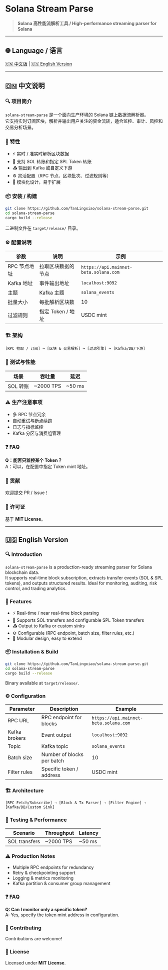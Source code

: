 # Solana Stream Parse

> **Solana 高性能流解析工具 / High-performance streaming parser for Solana**

---

## 🌐 Language / 语言
[🇨🇳 中文版](#-中文说明) | [🇺🇸 English Version](#-english-version)

---

## 🇨🇳 中文说明

### 🔍 项目简介
`solana-stream-parse` 是一个面向生产环境的 Solana 链上数据流解析器。  
它支持实时订阅区块，解析并输出用户关注的资金流转，适合监控、审计、风控和交易分析场景。  

### 🚀 特性
- ⚡ 实时 / 准实时解析区块数据  
- 💸 支持 SOL 转账和指定 SPL Token 转账  
- 📤 输出到 Kafka 或自定义下游  
- ⚙️ 灵活配置（RPC 节点、区块批次、过滤规则等）  
- 🔌 模块化设计，易于扩展  

### 📦 安装 / 构建
```bash
git clone https://github.com/TanLingxiao/solana-stream-parse.git
cd solana-stream-parse
cargo build --release
```
二进制文件在 `target/release/` 目录。

### ⚙️ 配置说明
| 参数 | 说明 | 示例 |
|---|---|---|
| RPC 节点地址 | 拉取区块数据的节点 | `https://api.mainnet-beta.solana.com` |
| Kafka 地址 | 事件输出地址 | `localhost:9092` |
| 主题 | Kafka 主题 | `solana_events` |
| 批量大小 | 每批解析区块数 | 10 |
| 过滤规则 | 指定 Token / 地址 | USDC mint |


### 🏗 架构
```
[RPC 拉取 / 订阅] → [区块 & 交易解析] → [过滤引擎] → [Kafka/DB/下游]
```

### 🧪 测试与性能
| 场景 | 吞吐量 | 延迟 |
|---|---|---|
| SOL 转账 | ~2000 TPS | ~50 ms |

### ⚠️ 生产注意事项
- 多 RPC 节点冗余  
- 自动重试与断点续跑  
- 日志与指标监控  
- Kafka 分区与消费组管理  

### ❓ FAQ
**Q：能否只监控某个 Token？**  
A：可以，在配置中指定 Token mint 地址。  

### 🤝 贡献
欢迎提交 PR / Issue！  

### 📜 许可证
基于 **MIT License**。  

---

## 🇺🇸 English Version

### 🔍 Introduction
`solana-stream-parse` is a production-ready streaming parser for Solana blockchain data.  
It supports real-time block subscription, extracts transfer events (SOL & SPL tokens), and outputs structured results. Ideal for monitoring, auditing, risk control, and trading analytics.  

### 🚀 Features
- ⚡ Real-time / near real-time block parsing  
- 💸 Supports SOL transfers and configurable SPL Token transfers  
- 📤 Output to Kafka or custom sinks  
- ⚙️ Configurable (RPC endpoint, batch size, filter rules, etc.)  
- 🔌 Modular design, easy to extend  

### 📦 Installation & Build
```bash
git clone https://github.com/TanLingxiao/solana-stream-parse.git
cd solana-stream-parse
cargo build --release
```
Binary available at `target/release/`.

### ⚙️ Configuration
| Parameter | Description | Example |
|---|---|---|
| RPC URL | RPC endpoint for blocks | `https://api.mainnet-beta.solana.com` |
| Kafka brokers | Event output | `localhost:9092` |
| Topic | Kafka topic | `solana_events` |
| Batch size | Number of blocks per batch | 10 |
| Filter rules | Specific token / address | USDC mint |

### 🏗 Architecture
```
[RPC Fetch/Subscribe] → [Block & Tx Parser] → [Filter Engine] → [Kafka/DB/Custom Sink]
```

### 🧪 Testing & Performance
| Scenario | Throughput | Latency |
|---|---|---|
| SOL transfers | ~2000 TPS | ~50 ms |

### ⚠️ Production Notes
- Multiple RPC endpoints for redundancy  
- Retry & checkpointing support  
- Logging & metrics monitoring  
- Kafka partition & consumer group management  

### ❓ FAQ
**Q: Can I monitor only a specific token?**  
A: Yes, specify the token mint address in configuration.  

### 🤝 Contributing
Contributions are welcome!  

### 📜 License
Licensed under **MIT License**.  

